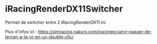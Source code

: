 # iRacingRenderDX11Switcher
Permet de switcher entre 2 iRacingRenderDX11.ini

Plus d'infos ici : https://simracing.nakuni.com/iracingecranvr-passer-de-lecran-a-la-vr-en-un-double-clic/
